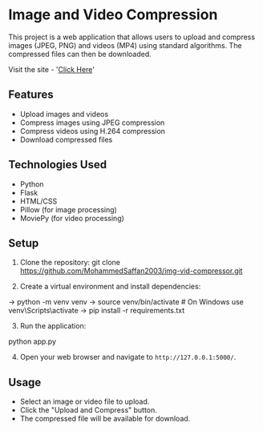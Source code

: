 # Image and Video Compression

This project is a web application that allows users to upload and compress images (JPEG, PNG) and videos (MP4) using standard algorithms. The compressed files can then be downloaded.

Visit the site - '[Click Here](https://img-vid-compressor.onrender.com/)'

## Features

- Upload images and videos
- Compress images using JPEG compression
- Compress videos using H.264 compression
- Download compressed files

## Technologies Used

- Python
- Flask
- HTML/CSS
- Pillow (for image processing)
- MoviePy (for video processing)

## Setup

1. Clone the repository:
 git clone https://github.com/MohammedSaffan2003/img-vid-compressor.git

2. Create a virtual environment and install dependencies:

-> python -m venv venv
-> source venv/bin/activate  # On Windows use venv\Scripts\activate
-> pip install -r requirements.txt


3. Run the application:

python app.py


4. Open your web browser and navigate to `http://127.0.0.1:5000/`.

## Usage

- Select an image or video file to upload.
- Click the "Upload and Compress" button.
- The compressed file will be available for download.



